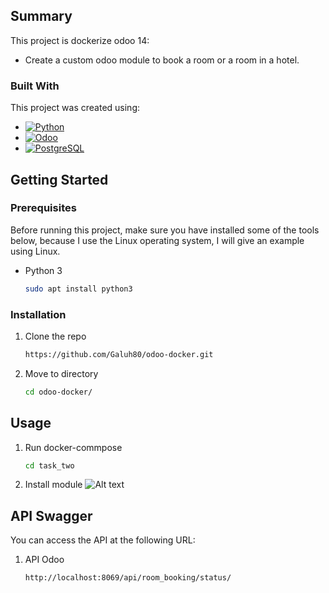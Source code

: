 <!-- ABOUT THE PROJECT -->
## Summary

This project is dockerize odoo 14:
- Create a custom odoo module to book a room or a room in a hotel.

### Built With

This project was created using:

* [![Python][Python]][Python-url]
* [![Odoo][Odoo]][Odoo-url]
* [![PostgreSQL][PostgreSQL]][PostgreSQL-url]

<!-- GETTING STARTED -->
## Getting Started

### Prerequisites

Before running this project, make sure you have installed some of the tools below, because I use the Linux operating system, I will give an example using Linux.
* Python 3
  ```sh
  sudo apt install python3
  ```

### Installation

1. Clone the repo
   ```sh
   https://github.com/Galuh80/odoo-docker.git
   ```
2. Move to directory
   ```sh
   cd odoo-docker/
   ```

<!-- USAGE EXAMPLES -->
## Usage

1. Run docker-commpose
   ```sh
   cd task_two
   ```
2. Install module
   ![Alt text](images/example.png)

<!-- USAGE EXAMPLES -->
## API Swagger
You can access the API at the following URL:

1. API Odoo
   ```sh
   http://localhost:8069/api/room_booking/status/
   ```

<!-- MARKDOWN LINKS & IMAGES -->
<!-- https://www.markdownguide.org/basic-syntax/#reference-style-links -->
[Python]: https://img.shields.io/badge/python-3670A0?style=for-the-badge&logo=python&logoColor=ffdd54
[Python-url]: https://www.python.org/
[Odoo]: https://img.shields.io/badge/python-3670A0?style=for-the-badge&logo=python&logoColor=ffdd54
[Odoo-url]: https://www.odoo.com/id_ID
[PostgreSQL]: https://img.shields.io/badge/postgresql-4169e1?style=for-the-badge&logo=postgresql&logoColor=white
[PostgreSQL-url]: https://www.postgresql.org/
